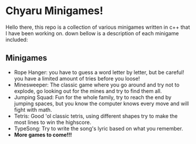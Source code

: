 # Chyaru Minigames!

Hello there, this repo is a collection of various minigames written in c++ that I have been working on.
down bellow is a description of each minigame included:


## Minigames

 - Rope Hanger: you have to guess a word letter by letter, but be careful! you have a limited amount of tries before you loose!
 - Minesweeper: The classic game where you go around and try not to explode, go looking out for the mines and try to find them all.
 - Jumping Squad: Fun for the whole family, try to reach the end by jumping spaces, but you know the computer knows every move and will fight with math.
 - Tetris: Good 'ol classic tetris, using different shapes try to make the most lines to win the highscore.
 - TypeSong: Try to write the song's lyric based on what you remember.
 - **More games to come!!!**
